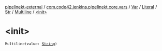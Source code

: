 [pipelinekt-external](../../../../../index.md) / [com.code42.jenkins.pipelinekt.core.vars](../../../../index.md) / [Var](../../../index.md) / [Literal](../../index.md) / [Str](../index.md) / [Multiline](index.md) / [&lt;init&gt;](./-init-.md)

# &lt;init&gt;

`Multiline(value: `[`String`](https://kotlinlang.org/api/latest/jvm/stdlib/kotlin/-string/index.html)`)`